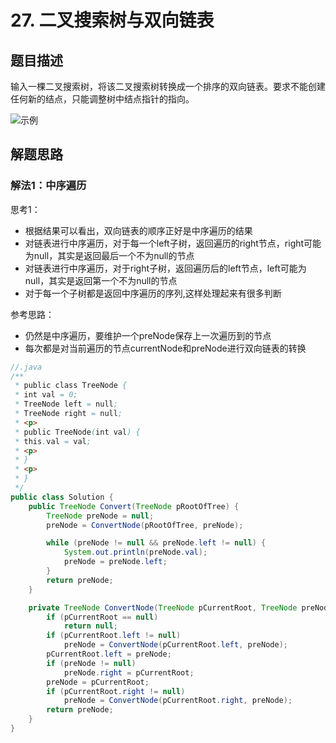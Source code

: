 # 27. 二叉搜索树与双向链表

## 题目描述

输入一棵二叉搜索树，将该二叉搜索树转换成一个排序的双向链表。要求不能创建任何新的结点，只能调整树中结点指针的指向。

![示例](https://note.youdao.com/yws/public/resource/03dfd851f24b216e58d1d651eff575ae/xmlnote/BAD5FF18161340BB98BF88B85C39926B/6303)

## 解题思路

### 解法1：中序遍历

思考1：

- 根据结果可以看出，双向链表的顺序正好是中序遍历的结果
- 对链表进行中序遍历，对于每一个left子树，返回遍历的right节点，right可能为null，其实是返回最后一个不为null的节点
- 对链表进行中序遍历，对于right子树，返回遍历后的left节点，left可能为null，其实是返回第一个不为null的节点
- 对于每一个子树都是返回中序遍历的序列,这样处理起来有很多判断

参考思路：
- 仍然是中序遍历，要维护一个preNode保存上一次遍历到的节点
- 每次都是对当前遍历的节点currentNode和preNode进行双向链表的转换

```java
//.java
/**
 * public class TreeNode {
 * int val = 0;
 * TreeNode left = null;
 * TreeNode right = null;
 * <p>
 * public TreeNode(int val) {
 * this.val = val;
 * <p>
 * }
 * <p>
 * }
 */
public class Solution {
    public TreeNode Convert(TreeNode pRootOfTree) {
        TreeNode preNode = null;
        preNode = ConvertNode(pRootOfTree, preNode);

        while (preNode != null && preNode.left != null) {
            System.out.println(preNode.val);
            preNode = preNode.left;
        }
        return preNode;
    }

    private TreeNode ConvertNode(TreeNode pCurrentRoot, TreeNode preNode) {
        if (pCurrentRoot == null)
            return null;
        if (pCurrentRoot.left != null)
            preNode = ConvertNode(pCurrentRoot.left, preNode);
        pCurrentRoot.left = preNode;
        if (preNode != null)
            preNode.right = pCurrentRoot;
        preNode = pCurrentRoot;
        if (pCurrentRoot.right != null)
            preNode = ConvertNode(pCurrentRoot.right, preNode);
        return preNode;
    }
}
```





